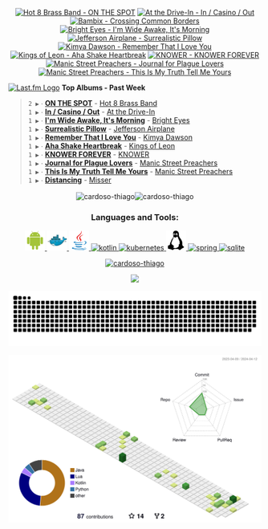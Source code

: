 <!-- lastfm -->
<p align="center"><a href="https://www.last.fm/music/Hot+8+Brass+Band/ON+THE+SPOT"><img src="https://lastfm.freetls.fastly.net/i/u/64s/103e9c8c28a3c3611fb30b50ea52f8ab.jpg" title="Hot 8 Brass Band - ON THE SPOT"></a> <a href="https://www.last.fm/music/At+the+Drive-In/In+%2F+Casino+%2F+Out"><img src="https://lastfm.freetls.fastly.net/i/u/64s/bf267de41fc54281ac7ad9ca7901781d.jpg" title="At the Drive-In - In / Casino / Out"></a> <a href="https://www.last.fm/music/Bambix/Crossing+Common+Borders"><img src="https://lastfm.freetls.fastly.net/i/u/64s/7580061b5506a4ef9085ee39e964de13.jpg" title="Bambix - Crossing Common Borders"></a> <a href="https://www.last.fm/music/Bright+Eyes/I%27m+Wide+Awake,+It%27s+Morning"><img src="https://lastfm.freetls.fastly.net/i/u/64s/fb4862c27d5ff292b8846bb6468b3377.jpg" title="Bright Eyes - I'm Wide Awake, It's Morning"></a> <a href="https://www.last.fm/music/Jefferson+Airplane/Surrealistic+Pillow"><img src="https://lastfm.freetls.fastly.net/i/u/64s/f886c717c0ab02a638e480a0ff104b74.jpg" title="Jefferson Airplane - Surrealistic Pillow"></a> <a href="https://www.last.fm/music/Kimya+Dawson/Remember+That+I+Love+You"><img src="https://lastfm.freetls.fastly.net/i/u/64s/62211957cb86441cbc7ff276d86a0248.jpg" title="Kimya Dawson - Remember That I Love You"></a> <a href="https://www.last.fm/music/Kings+of+Leon/Aha+Shake+Heartbreak"><img src="https://lastfm.freetls.fastly.net/i/u/64s/74d56b2b5ad941798fdc94e244a4b2db.png" title="Kings of Leon - Aha Shake Heartbreak"></a> <a href="https://www.last.fm/music/KNOWER/KNOWER+FOREVER"><img src="https://lastfm.freetls.fastly.net/i/u/64s/c7561e0b2bb4f1f56a93fe31d9173dae.png" title="KNOWER - KNOWER FOREVER"></a> <a href="https://www.last.fm/music/Manic+Street+Preachers/Journal+for+Plague+Lovers"><img src="https://lastfm.freetls.fastly.net/i/u/64s/805a488a67014948b7420064de4b91f6.png" title="Manic Street Preachers - Journal for Plague Lovers"></a> <a href="https://www.last.fm/music/Manic+Street+Preachers/This+Is+My+Truth+Tell+Me+Yours"><img src="https://lastfm.freetls.fastly.net/i/u/64s/ce132e4af6714fabb3d32d6e804b3934.jpg" title="Manic Street Preachers - This Is My Truth Tell Me Yours"></a> </p>

<!--START_LASTFM_ALBUMS:{"period": "7day", "rows": 10}-->
<a href="https://last.fm" target="_blank"><img src="https://user-images.githubusercontent.com/17434202/215290617-e793598d-d7c9-428f-9975-156db1ba89cc.svg" alt="Last.fm Logo" width="18" height="13"/></a> **Top Albums - Past Week**

> `2 ▶️` ∙ **[ON THE SPOT](https://www.last.fm/music/Hot+8+Brass+Band/ON+THE+SPOT)** - [Hot 8 Brass Band](https://www.last.fm/music/Hot+8+Brass+Band)<br/>
> `1 ▶️` ∙ **[In / Casino / Out](https://www.last.fm/music/At+the+Drive-In/In+%2F+Casino+%2F+Out)** - [At the Drive-In](https://www.last.fm/music/At+the+Drive-In)<br/>
> `1 ▶️` ∙ **[I'm Wide Awake, It's Morning](https://www.last.fm/music/Bright+Eyes/I%27m+Wide+Awake,+It%27s+Morning)** - [Bright Eyes](https://www.last.fm/music/Bright+Eyes)<br/>
> `1 ▶️` ∙ **[Surrealistic Pillow](https://www.last.fm/music/Jefferson+Airplane/Surrealistic+Pillow)** - [Jefferson Airplane](https://www.last.fm/music/Jefferson+Airplane)<br/>
> `1 ▶️` ∙ **[Remember That I Love You](https://www.last.fm/music/Kimya+Dawson/Remember+That+I+Love+You)** - [Kimya Dawson](https://www.last.fm/music/Kimya+Dawson)<br/>
> `1 ▶️` ∙ **[Aha Shake Heartbreak](https://www.last.fm/music/Kings+of+Leon/Aha+Shake+Heartbreak)** - [Kings of Leon](https://www.last.fm/music/Kings+of+Leon)<br/>
> `1 ▶️` ∙ **[KNOWER FOREVER](https://www.last.fm/music/KNOWER/KNOWER+FOREVER)** - [KNOWER](https://www.last.fm/music/KNOWER)<br/>
> `1 ▶️` ∙ **[Journal for Plague Lovers](https://www.last.fm/music/Manic+Street+Preachers/Journal+for+Plague+Lovers)** - [Manic Street Preachers](https://www.last.fm/music/Manic+Street+Preachers)<br/>
> `1 ▶️` ∙ **[This Is My Truth Tell Me Yours](https://www.last.fm/music/Manic+Street+Preachers/This+Is+My+Truth+Tell+Me+Yours)** - [Manic Street Preachers](https://www.last.fm/music/Manic+Street+Preachers)<br/>
> `1 ▶️` ∙ **[Distancing](https://www.last.fm/music/Misser/Distancing)** - [Misser](https://www.last.fm/music/Misser)<br/>
<!--END_LASTFM_ALBUMS-->

<p align="center"><img align="center" src="https://github-readme-stats-nine-kohl.vercel.app/api?username=cardoso-thiago&show_icons=true&locale=en&theme=gotham&hide=issues,contribs" alt="cardoso-thiago" /><img align="center" src="https://github-readme-stats-nine-kohl.vercel.app/api/top-langs?username=cardoso-thiago&show_icons=true&locale=en&layout=compact&theme=gotham" alt="cardoso-thiago" /></p>

<h3 align="center">Languages and Tools:</h3>
<p align="center"> <a href="https://developer.android.com" target="_blank"> <img src="https://github.com/devicons/devicon/blob/master/icons/android/android-original.svg" alt="android" width="40" height="40"/> </a> <a href="https://www.docker.com/" target="_blank"> <img src="https://github.com/devicons/devicon/blob/master/icons/docker/docker-original.svg" alt="docker" width="40" height="40"/> </a> <a href="https://www.java.com" target="_blank"> <img src="https://github.com/devicons/devicon/blob/master/icons/java/java-original.svg" alt="java" width="40" height="40"/> </a> <a href="https://kotlinlang.org" target="_blank"> <img src="https://www.vectorlogo.zone/logos/kotlinlang/kotlinlang-icon.svg" alt="kotlin" width="40" height="40"/> </a> <a href="https://kubernetes.io" target="_blank"> <img src="https://www.vectorlogo.zone/logos/kubernetes/kubernetes-icon.svg" alt="kubernetes" width="40" height="40"/> </a> <a href="https://www.linux.org/" target="_blank"> <img src="https://github.com/devicons/devicon/blob/master/icons/linux/linux-plain.svg" alt="linux" width="40" height="40"/> </a> <a href="https://spring.io/" target="_blank"> <img src="https://www.vectorlogo.zone/logos/springio/springio-icon.svg" alt="spring" width="40" height="40"/> </a> <a href="https://www.sqlite.org/" target="_blank"> <img src="https://www.vectorlogo.zone/logos/sqlite/sqlite-icon.svg" alt="sqlite" width="40" height="40"/> </a> </p>

<p align="center"> <a href="https://github.com/ryo-ma/github-profile-trophy"><img src="https://github-profile-trophy.vercel.app/?username=cardoso-thiago&column=7" alt="cardoso-thiago" /></a> </p>

<!--START_SECTION:comicstrip-->
<p align="center">
 <a href="https://xkcd.com/">
 <img src="https://imgs.xkcd.com/comics/tick_marks.png" />
</a>
</p>
<!--END_SECTION:comicstrip-->

![](https://github.com/cardoso-thiago/cardoso-thiago/raw/output/github-snake.svg)

![](profile-3d-contrib/profile-green-animate.svg)
